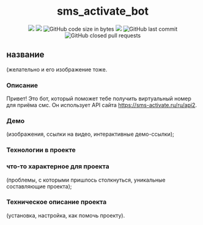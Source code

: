 <h1 align="center">sms_activate_bot</h1>

<p align="center">
  <img src="https://img.shields.io/badge/made%20by-borisshavrin-brightgreen.svg" >
  <img src="https://img.shields.io/github/languages/top/borisshavrin/sms_activate_bot.svg">
  <img alt="GitHub code size in bytes" src="https://img.shields.io/github/languages/code-size/borisshavrin/sms_activate_bot">
  <img src="https://img.shields.io/badge/PRs-friendly-orange.svg?style=flat">
  <img alt="GitHub last commit" src="https://img.shields.io/github/last-commit/borisshavrin/sms_activate_bot?color=purple">
  <img alt="GitHub closed pull requests" src="https://img.shields.io/github/issues-pr-closed/borisshavrin/sms_activate_bot">
</p>

## название 

(желательно и его изображение тоже.

### Описание 

Привет! Это бот, который поможет тебе получить виртуальный номер для приёма смс. Он использует API сайта
 https://sms-activate.ru/ru/api2.

### Демо 

(изображения, ссылки на видео, интерактивные демо-ссылки);
### Технологии в проекте

### что-то характерное для проекта 
(проблемы, с которыми пришлось столкнуться, уникальные составляющие проекта);
### Техническое описание проекта 
(установка, настройка, как помочь проекту).
